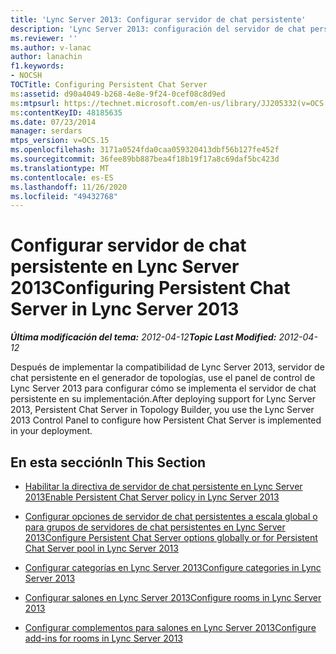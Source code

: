```yaml
---
title: 'Lync Server 2013: Configurar servidor de chat persistente'
description: 'Lync Server 2013: configuración del servidor de chat persistente.'
ms.reviewer: ''
ms.author: v-lanac
author: lanachin
f1.keywords:
- NOCSH
TOCTitle: Configuring Persistent Chat Server
ms:assetid: d90a4049-b268-4e8e-9f24-0cef08c8d9ed
ms:mtpsurl: https://technet.microsoft.com/en-us/library/JJ205332(v=OCS.15)
ms:contentKeyID: 48185635
ms.date: 07/23/2014
manager: serdars
mtps_version: v=OCS.15
ms.openlocfilehash: 3171a0524fda0caa059320413dbf56b127fe452f
ms.sourcegitcommit: 36fee89bb887bea4f18b19f17a8c69daf5bc423d
ms.translationtype: MT
ms.contentlocale: es-ES
ms.lasthandoff: 11/26/2020
ms.locfileid: "49432768"
---
```

# <a name="configuring-persistent-chat-server-in-lync-server-2013"></a><span data-ttu-id="a9266-103">Configurar servidor de chat persistente en Lync Server 2013</span><span class="sxs-lookup"><span data-stu-id="a9266-103">Configuring Persistent Chat Server in Lync Server 2013</span></span>

<div data-xmlns="http://www.w3.org/1999/xhtml">

<div class="topic" data-xmlns="http://www.w3.org/1999/xhtml" data-msxsl="urn:schemas-microsoft-com:xslt" data-cs="https://msdn.microsoft.com/">

<div data-asp="https://msdn2.microsoft.com/asp">



</div>

<div id="mainSection">

<div id="mainBody"><span data-ttu-id="a9266-104">

<span> </span></span><span class="sxs-lookup"><span data-stu-id="a9266-104">

<span> </span></span></span>

<span data-ttu-id="a9266-105">_**Última modificación del tema:** 2012-04-12_</span><span class="sxs-lookup"><span data-stu-id="a9266-105">_**Topic Last Modified:** 2012-04-12_</span></span>

<span data-ttu-id="a9266-106">Después de implementar la compatibilidad de Lync Server 2013, servidor de chat persistente en el generador de topologías, use el panel de control de Lync Server 2013 para configurar cómo se implementa el servidor de chat persistente en su implementación.</span><span class="sxs-lookup"><span data-stu-id="a9266-106">After deploying support for Lync Server 2013, Persistent Chat Server in Topology Builder, you use the Lync Server 2013 Control Panel to configure how Persistent Chat Server is implemented in your deployment.</span></span>

<div>

## <a name="in-this-section"></a><span data-ttu-id="a9266-107">En esta sección</span><span class="sxs-lookup"><span data-stu-id="a9266-107">In This Section</span></span>

  - [<span data-ttu-id="a9266-108">Habilitar la directiva de servidor de chat persistente en Lync Server 2013</span><span class="sxs-lookup"><span data-stu-id="a9266-108">Enable Persistent Chat Server policy in Lync Server 2013</span></span>](lync-server-2013-enable-persistent-chat-server-policy.md)

  - [<span data-ttu-id="a9266-109">Configurar opciones de servidor de chat persistentes a escala global o para grupos de servidores de chat persistentes en Lync Server 2013</span><span class="sxs-lookup"><span data-stu-id="a9266-109">Configure Persistent Chat Server options globally or for Persistent Chat Server pool in Lync Server 2013</span></span>](lync-server-2013-configure-persistent-chat-server-options-globally-or-for-persistent-chat-server-pool.md)

  - [<span data-ttu-id="a9266-110">Configurar categorías en Lync Server 2013</span><span class="sxs-lookup"><span data-stu-id="a9266-110">Configure categories in Lync Server 2013</span></span>](lync-server-2013-configure-categories.md)

  - [<span data-ttu-id="a9266-111">Configurar salones en Lync Server 2013</span><span class="sxs-lookup"><span data-stu-id="a9266-111">Configure rooms in Lync Server 2013</span></span>](lync-server-2013-configure-rooms.md)

  - [<span data-ttu-id="a9266-112">Configurar complementos para salones en Lync Server 2013</span><span class="sxs-lookup"><span data-stu-id="a9266-112">Configure add-ins for rooms in Lync Server 2013</span></span>](lync-server-2013-configure-add-ins-for-rooms.md)

<span data-ttu-id="a9266-113"></div>

</div>

<span> </span>

</div>

</div>

</span><span class="sxs-lookup"><span data-stu-id="a9266-113"></div>

</div>

<span> </span>

</div>

</div>

</span></span></div>

